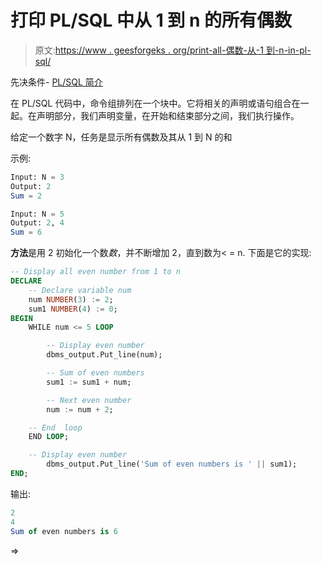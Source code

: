 # 打印 PL/SQL 中从 1 到 n 的所有偶数

> 原文:[https://www . geesforgeks . org/print-all-偶数-从-1 到-n-in-pl-sql/](https://www.geeksforgeeks.org/print-all-even-numbers-from-1-to-n-in-pl-sql/)

先决条件- [PL/SQL 简介](https://www.geeksforgeeks.org/plsql-introduction/)

在 PL/SQL 代码中，命令组排列在一个块中。它将相关的声明或语句组合在一起。在声明部分，我们声明变量，在开始和结束部分之间，我们执行操作。

给定一个数字 N，任务是显示所有偶数及其从 1 到 N 的和

示例:

```sql
Input: N = 3
Output: 2
Sum = 2

Input: N = 5
Output: 2, 4
Sum = 6

```

**方法**是用 2 初始化一个数*数*，并不断增加 2，直到数为< = n.
下面是它的实现:

```sql
-- Display all even number from 1 to n
DECLARE
    -- Declare variable num
    num NUMBER(3) := 2;
    sum1 NUMBER(4) := 0;
BEGIN
    WHILE num <= 5 LOOP

        -- Display even number
        dbms_output.Put_line(num);

        -- Sum of even numbers
        sum1 := sum1 + num;

        -- Next even number
        num := num + 2;

    -- End  loop
    END LOOP;

    -- Display even number
        dbms_output.Put_line('Sum of even numbers is ' || sum1);
END;
```

输出:

```sql
2
4
Sum of even numbers is 6

```

=>